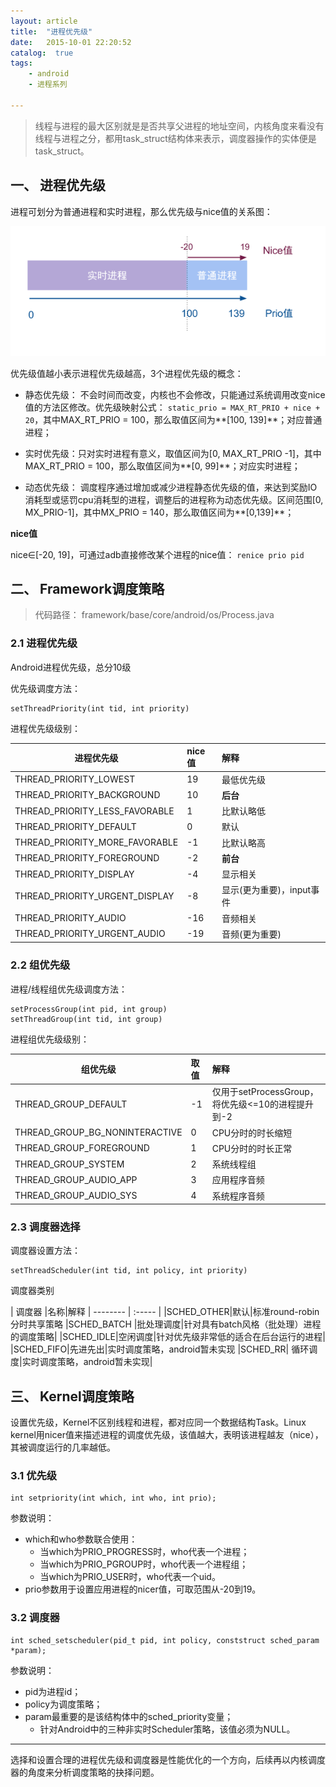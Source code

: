 ```yaml
---
layout: article
title:  "进程优先级"
date:   2015-10-01 22:20:52
catalog:  true
tags:
    - android
    - 进程系列

---
```


> 线程与进程的最大区别就是是否共享父进程的地址空间，内核角度来看没有线程与进程之分，都用task_struct结构体来表示，调度器操作的实体便是task_struct。

## 一、 进程优先级

进程可划分为普通进程和实时进程，那么优先级与nice值的关系图：

![nice_prio](/images/android-process/nice_prio.png)

优先级值越小表示进程优先级越高，3个进程优先级的概念：

- 静态优先级： 不会时间而改变，内核也不会修改，只能通过系统调用改变nice值的方法区修改。优先级映射公式： `static_prio = MAX_RT_PRIO + nice + 20`，其中MAX_RT_PRIO = 100，那么取值区间为**[100, 139]**；对应普通进程；

- 实时优先级：只对实时进程有意义，取值区间为[0, MAX_RT_PRIO -1]，其中MAX_RT_PRIO = 100，那么取值区间为**[0, 99]**；对应实时进程；

- 动态优先级： 调度程序通过增加或减少进程静态优先级的值，来达到奖励IO消耗型或惩罚cpu消耗型的进程，调整后的进程称为动态优先级。区间范围[0, MX_PRIO-1]，其中MX_PRIO = 140，那么取值区间为**[0,139]**；

**nice值**

nice∈[-20, 19]，可通过adb直接修改某个进程的nice值： `renice prio pid`




## 二、 Framework调度策略

> 代码路径： framework/base/core/android/os/Process.java

### 2.1 进程优先级

Android进程优先级，总分10级

优先级调度方法：

    setThreadPriority(int tid, int priority)

进程优先级级别：

| 进程优先级   | nice值        |解释|
| --------   | :-----  | :-----  |
|THREAD_PRIORITY_LOWEST| 19|最低优先级
|THREAD_PRIORITY_BACKGROUND |10|**后台**
|THREAD_PRIORITY_LESS_FAVORABLE| 1|比默认略低
|THREAD_PRIORITY_DEFAULT|0|默认
|THREAD_PRIORITY_MORE_FAVORABLE| -1|比默认略高
|THREAD_PRIORITY_FOREGROUND | -2|**前台**
|THREAD_PRIORITY_DISPLAY| -4|显示相关
|THREAD_PRIORITY_URGENT_DISPLAY| -8|显示(更为重要)，input事件
|THREAD_PRIORITY_AUDIO| -16|音频相关
|THREAD_PRIORITY_URGENT_AUDIO| -19|音频(更为重要)

### 2.2 组优先级

进程/线程组优先级调度方法：

    setProcessGroup(int pid, int group)
    setThreadGroup(int tid, int group)

进程组优先级级别：

| 组优先级   | 取值|解释|
| --------   | :-----  | :-----  |
|THREAD_GROUP_DEFAULT|-1|仅用于setProcessGroup，将优先级<=10的进程提升到-2
|THREAD_GROUP_BG_NONINTERACTIVE|0|CPU分时的时长缩短
|THREAD_GROUP_FOREGROUND|1| CPU分时的时长正常
|THREAD_GROUP_SYSTEM |2|系统线程组
|THREAD_GROUP_AUDIO_APP |3|应用程序音频
|THREAD_GROUP_AUDIO_SYS| 4|系统程序音频


### 2.3 调度器选择

调度器设置方法：

    setThreadScheduler(int tid, int policy, int priority)

调度器类别

| 调度器   |名称|解释
| --------   | :-----  |
|SCHED_OTHER|默认|标准round-robin分时共享策略
|SCHED_BATCH |批处理调度|针对具有batch风格（批处理）进程的调度策略|
|SCHED_IDLE|空闲调度|针对优先级非常低的适合在后台运行的进程|
|SCHED_FIFO|先进先出|实时调度策略，android暂未实现
|SCHED_RR| 循环调度|实时调度策略，android暂未实现|


## 三、 Kernel调度策略

设置优先级，Kernel不区别线程和进程，都对应同一个数据结构Task。Linux kernel用nicer值来描述进程的调度优先级，该值越大，表明该进程越友（nice），其被调度运行的几率越低。

### 3.1 优先级

    int setpriority(int which, int who, int prio);

参数说明：

- which和who参数联合使用：
    - 当which为PRIO_PROGRESS时，who代表一个进程；
    - 当which为PRIO_PGROUP时，who代表一个进程组；
    - 当which为PRIO_USER时，who代表一个uid。
- prio参数用于设置应用进程的nicer值，可取范围从-20到19。


### 3.2 调度器

    int sched_setscheduler(pid_t pid, int policy, conststruct sched_param *param);

参数说明：

- pid为进程id；
- policy为调度策略；
- param最重要的是该结构体中的sched_priority变量；
    - 针对Android中的三种非实时Scheduler策略，该值必须为NULL。

----------

选择和设置合理的进程优先级和调度器是性能优化的一个方向，后续再以内核调度器的角度来分析调度策略的抉择问题。
